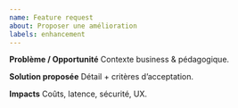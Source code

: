 ```yaml
---
name: Feature request
about: Proposer une amélioration
labels: enhancement
---
```


**Problème / Opportunité**
Contexte business & pédagogique.

**Solution proposée**
Détail + critères d’acceptation.

**Impacts**
Coûts, latence, sécurité, UX.

